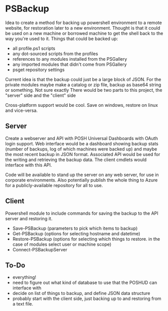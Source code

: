 # PSBackup

Idea to create a method for backing up powershell environment to a remote website, for restoration later to a new environment.  Thought is that it could be used on a new machine or borrowed machine to get the shell back to the way you're used to it.  Things that could be backed up:

* all profile.ps1 scripts
* any dot-sourced scripts from the profiles
* references to any modules installed from the PSGallery
* any imported modules that didn't come from PSGallery
* psget repository settings

Current idea is that the backup could just be a large block of JSON.  For the private modules maybe make a catalog or zip file, backup as base64 string or something.  Not sure exactly
There would be two parts to this project, the "server" side and the "client" side

Cross-platform support would be cool.  Save on windows, restore on linux and vice-versa.

## Server

Create a webserver and API with POSH Universal Dashboards with OAuth login support.  Web interface would be a dashboard showing backup stats (number of backups, log of which machines were backed up) and maybe the most recent backup in JSON format.
Associated API would be used for the writing and retrieving the backup data.  The client cmdlets would interface with this API.

Code will be available to stand up the server on any web server, for use in corporate environments.  Also potentially publish the whole thing to Azure for a publicly-available repository for all to use.

## Client

Powershell module to include commands for saving the backup to the API server and restoring it.

* Save-PSBackup (parameters to pick which items to backup)
* Get-PSBackup (options for selecting hostname and datetime)
* Restore-PSBackup (options for selecting which things to restore. in the case of modules select user or machine scope)
* Connect-PSBackupServer

## To-Do

* everything!
* need to figure out what kind of database to use that the POSHUD can interface with
* decide on list of things to backup, and define JSON data structure
* probably start with the client side, just backing up to and restoring from a text file.